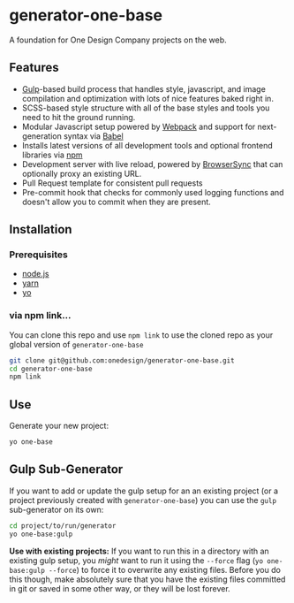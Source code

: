 # generator-one-base

A foundation for One Design Company projects on the web.

## Features

- [Gulp](http://gulpjs.com)-based build process that handles style, javascript, and image compilation and optimization with lots of nice features baked right in.
- SCSS-based style structure with all of the base styles and tools you need to hit the ground running.
- Modular Javascript setup powered by [Webpack](https://webpack.github.io) and support for next-generation syntax via [Babel](https://babeljs.io)
- Installs latest versions of all development tools and optional frontend libraries via [npm](https://www.npmjs.com)
- Development server with live reload, powered by [BrowserSync](https://www.browsersync.io) that can optionally proxy an existing URL.
- Pull Request template for consistent pull requests
- Pre-commit hook that checks for commonly used logging functions and doesn't allow you to commit when they are present.

## Installation

### Prerequisites

- [node.js](https://nodejs.org/)
- [yarn](https://yarnpkg.com/en/docs/install)
- [yo](https://www.npmjs.com/package/yo)

### via npm link…

You can clone this repo and use `npm link` to use the cloned repo as your global version of `generator-one-base`

```bash
git clone git@github.com:onedesign/generator-one-base.git
cd generator-one-base
npm link
```

## Use

Generate your new project:

```bash
yo one-base
```

## Gulp Sub-Generator

If you want to add or update the gulp setup for an an existing project (or a project previously created with `generator-one-base`) you can use the `gulp` sub-generator on its own:

```bash
cd project/to/run/generator
yo one-base:gulp
```

**Use with existing projects:** If you want to run this in a directory with an existing gulp setup, you _might_ want to run it using the `--force` flag (`yo one-base:gulp --force`) to force it to overwrite any existing files. Before you do this though, make absolutely sure that you have the existing files committed in git or saved in some other way, or they will be lost forever.